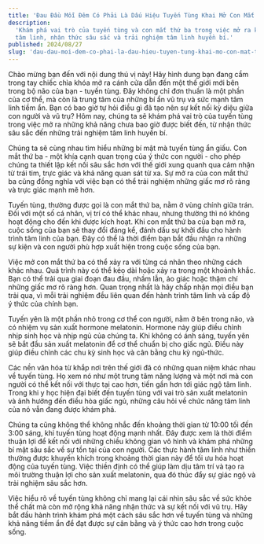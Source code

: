 ```yaml
---
title: 'Đau Đầu Mỗi Đêm Có Phải Là Dấu Hiệu Tuyến Tùng Khai Mở Con Mắt Thứ Ba?'
description:
  'Khám phá vai trò của tuyến tùng và con mắt thứ ba trong việc mở ra khả năng
  tâm linh, nhận thức sâu sắc và trải nghiệm tâm linh huyền bí.'
published: 2024/08/27
slug: 'dau-dau-moi-dem-co-phai-la-dau-hieu-tuyen-tung-khai-mo-con-mat-thu-ba'
---
```


Chào mừng bạn đến với nội dung thú vị này! Hãy hình dung bạn đang cầm trong tay
chiếc chìa khóa mở ra cánh cửa dẫn đến một thế giới mới bên trong bộ não của
bạn - tuyến tùng. Đây không chỉ đơn thuần là một phần của cơ thể, mà còn là
trung tâm của những bí ẩn vũ trụ và sức mạnh tâm linh tiềm ẩn. Bạn có bao giờ tự
hỏi điều gì đã tạo nên sự kết nối kỳ diệu giữa con người và vũ trụ? Hôm nay,
chúng ta sẽ khám phá vai trò của tuyến tùng trong việc mở ra những khả năng chưa
bao giờ được biết đến, từ nhận thức sâu sắc đến những trải nghiệm tâm linh huyền
bí.

Chúng ta sẽ cùng nhau tìm hiểu những bí mật mà tuyến tùng ẩn giấu. Con mắt thứ
ba - một khía cạnh quan trọng của ý thức con người - cho phép chúng ta thiết lập
kết nối sâu sắc hơn với thế giới xung quanh qua cảm nhận từ trái tim, trực giác
và khả năng quan sát từ xa. Sự mở ra của con mắt thứ ba cũng đồng nghĩa với việc
bạn có thể trải nghiệm những giấc mơ rõ ràng và trực giác mạnh mẽ hơn.

Tuyến tùng, thường được gọi là con mắt thứ ba, nằm ở vùng chính giữa trán. Đối
với một số cá nhân, vị trí có thể khác nhau, nhưng thường thì nó không hoạt động
cho đến khi được kích hoạt. Khi con mắt thứ ba của bạn mở ra, cuộc sống của bạn
sẽ thay đổi đáng kể, đánh dấu sự khởi đầu cho hành trình tâm linh của bạn. Đây
có thể là thời điểm bạn bắt đầu nhận ra những sự kiện và con người phù hợp xuất
hiện trong cuộc sống của bạn.

Việc mở con mắt thứ ba có thể xảy ra với từng cá nhân theo những cách khác nhau.
Quá trình này có thể kéo dài hoặc xảy ra trong một khoảnh khắc. Bạn có thể trải
qua giai đoạn đau đầu, nhầm lẫn, ảo giác hoặc thậm chí những giấc mơ rõ ràng
hơn. Quan trọng nhất là hãy chấp nhận mọi điều bạn trải qua, vì mỗi trải nghiệm
đều liên quan đến hành trình tâm linh và cấp độ ý thức của chính bạn.

Tuyến yên là một phần nhỏ trong cơ thể con người, nằm ở bên trong não, và có
nhiệm vụ sản xuất hormone melatonin. Hormone này giúp điều chỉnh nhịp sinh học
và nhịp ngủ của chúng ta. Khi không có ánh sáng, tuyến yên sẽ bắt đầu sản xuất
melatonin để cơ thể chuẩn bị cho giấc ngủ. Điều này giúp điều chỉnh các chu kỳ
sinh học và cân bằng chu kỳ ngủ-thức.

Các nền văn hóa từ khắp nơi trên thế giới đã có những quan niệm khác nhau về
tuyến tùng. Họ xem nó như một trung tâm năng lượng và một nơi mà con người có
thể kết nối với thực tại cao hơn, tiến gần hơn tới giác ngộ tâm linh. Trong khi
y học hiện đại biết đến tuyến tùng với vai trò sản xuất melatonin và ảnh hưởng
đến điều hòa giấc ngủ, những câu hỏi về chức năng tâm linh của nó vẫn đang được
khám phá.

Chúng ta cũng không thể không nhắc đến khoảng thời gian từ 10:00 tối đến 3:00
sáng, khi tuyến tùng hoạt động mạnh nhất. Đây được xem là thời điểm thuận lợi để
kết nối với những chiều không gian vô hình và khám phá những bí mật sâu sắc về
sự tồn tại của con người. Các thực hành tâm linh như thiền thường được khuyến
khích trong khoảng thời gian này để tối ưu hóa hoạt động của tuyến tùng. Việc
thiền định có thể giúp làm dịu tâm trí và tạo ra môi trường thuận lợi cho sản
xuất melatonin, qua đó thúc đẩy sự giác ngộ và trải nghiệm sâu sắc hơn.

Việc hiểu rõ về tuyến tùng không chỉ mang lại cái nhìn sâu sắc về sức khỏe thể
chất mà còn mở rộng khả năng nhận thức và sự kết nối với vũ trụ. Hãy bắt đầu
hành trình khám phá một cách sâu sắc hơn về tuyến tùng và những khả năng tiềm ẩn
để đạt được sự cân bằng và ý thức cao hơn trong cuộc sống.
